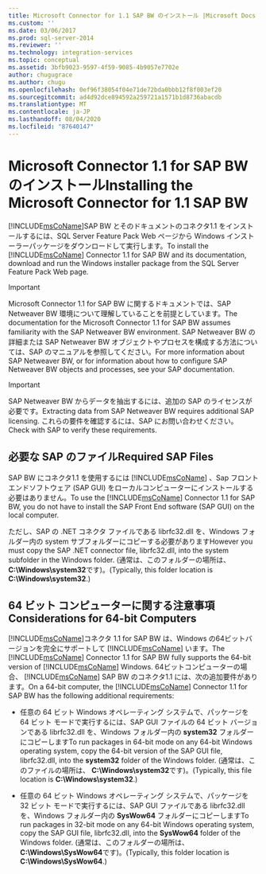 ```yaml
---
title: Microsoft Connector for 1.1 SAP BW のインストール |Microsoft Docs
ms.custom: ''
ms.date: 03/06/2017
ms.prod: sql-server-2014
ms.reviewer: ''
ms.technology: integration-services
ms.topic: conceptual
ms.assetid: 3bfb9023-9597-4f59-9085-4b9057e7702e
author: chugugrace
ms.author: chugu
ms.openlocfilehash: 0ef96f38054f04e71de72bda0bbb12f8f003ef20
ms.sourcegitcommit: ad4d92dce894592a259721a1571b1d8736abacdb
ms.translationtype: MT
ms.contentlocale: ja-JP
ms.lasthandoff: 08/04/2020
ms.locfileid: "87640147"
---
```

# <a name="installing-the-microsoft-connector-for-11-sap-bw"></a><span data-ttu-id="98963-102">Microsoft Connector 1.1 for SAP BW のインストール</span><span class="sxs-lookup"><span data-stu-id="98963-102">Installing the Microsoft Connector for 1.1 SAP BW</span></span>
  <span data-ttu-id="98963-103">[!INCLUDE[msCoName](../includes/msconame-md.md)]SAP BW とそのドキュメントのコネクタ1.1 をインストールするには、SQL Server Feature Pack Web ページから Windows インストーラーパッケージをダウンロードして実行します。</span><span class="sxs-lookup"><span data-stu-id="98963-103">To install the [!INCLUDE[msCoName](../includes/msconame-md.md)] Connector 1.1 for SAP BW and its documentation, download and run the Windows installer package from the SQL Server Feature Pack Web page.</span></span>  
  
> [!IMPORTANT]  
>  <span data-ttu-id="98963-104">Microsoft Connector 1.1 for SAP BW に関するドキュメントでは、SAP Netweaver BW 環境について理解していることを前提としています。</span><span class="sxs-lookup"><span data-stu-id="98963-104">The documentation for the Microsoft Connector 1.1 for SAP BW assumes familiarity with the SAP Netweaver BW environment.</span></span> <span data-ttu-id="98963-105">SAP Netweaver BW の詳細または SAP Netweaver BW オブジェクトやプロセスを構成する方法については、SAP のマニュアルを参照してください。</span><span class="sxs-lookup"><span data-stu-id="98963-105">For more information about SAP Netweaver BW, or for information about how to configure SAP Netweaver BW objects and processes, see your SAP documentation.</span></span>  
  
> [!IMPORTANT]  
>  <span data-ttu-id="98963-106">SAP Netweaver BW からデータを抽出するには、追加の SAP のライセンスが必要です。</span><span class="sxs-lookup"><span data-stu-id="98963-106">Extracting data from SAP Netweaver BW requires additional SAP licensing.</span></span> <span data-ttu-id="98963-107">これらの要件を確認するには、SAP にお問い合わせください。</span><span class="sxs-lookup"><span data-stu-id="98963-107">Check with SAP to verify these requirements.</span></span>  
  
## <a name="required-sap-files"></a><span data-ttu-id="98963-108">必要な SAP のファイル</span><span class="sxs-lookup"><span data-stu-id="98963-108">Required SAP Files</span></span>  
 <span data-ttu-id="98963-109">SAP BW にコネクタ1.1 を使用するには [!INCLUDE[msCoName](../includes/msconame-md.md)] 、Sap フロントエンドソフトウェア (SAP GUI) をローカルコンピューターにインストールする必要はありません。</span><span class="sxs-lookup"><span data-stu-id="98963-109">To use the [!INCLUDE[msCoName](../includes/msconame-md.md)] Connector 1.1 for SAP BW, you do not have to install the SAP Front End software (SAP GUI) on the local computer.</span></span>  
  
 <span data-ttu-id="98963-110">ただし、SAP の .NET コネクタ ファイルである librfc32.dll を、Windows フォルダー内の system サブフォルダーにコピーする必要があります</span><span class="sxs-lookup"><span data-stu-id="98963-110">However you must copy the SAP .NET connector file, librfc32.dll, into the system subfolder in the Windows folder.</span></span> <span data-ttu-id="98963-111">(通常は、このフォルダーの場所は、 **C:\Windows\system32**です)。</span><span class="sxs-lookup"><span data-stu-id="98963-111">(Typically, this folder location is **C:\Windows\system32**.)</span></span>  
  
## <a name="considerations-for-64-bit-computers"></a><span data-ttu-id="98963-112">64 ビット コンピューターに関する注意事項</span><span class="sxs-lookup"><span data-stu-id="98963-112">Considerations for 64-bit Computers</span></span>  
 <span data-ttu-id="98963-113">[!INCLUDE[msCoName](../includes/msconame-md.md)]コネクタ 1.1 for SAP BW は、Windows の64ビットバージョンを完全にサポートして [!INCLUDE[msCoName](../includes/msconame-md.md)] います。</span><span class="sxs-lookup"><span data-stu-id="98963-113">The [!INCLUDE[msCoName](../includes/msconame-md.md)] Connector 1.1 for SAP BW fully supports the 64-bit version of [!INCLUDE[msCoName](../includes/msconame-md.md)] Windows.</span></span> <span data-ttu-id="98963-114">64ビットコンピューターの場合、 [!INCLUDE[msCoName](../includes/msconame-md.md)] SAP BW のコネクタ1.1 には、次の追加要件があります。</span><span class="sxs-lookup"><span data-stu-id="98963-114">On a 64-bit computer, the [!INCLUDE[msCoName](../includes/msconame-md.md)] Connector 1.1 for SAP BW has the following additional requirements:</span></span>  
  
-   <span data-ttu-id="98963-115">任意の 64 ビット Windows オペレーティング システムで、パッケージを 64 ビット モードで実行するには、SAP GUI ファイルの 64 ビット バージョンである librfc32.dll を、Windows フォルダー内の **system32** フォルダーにコピーします</span><span class="sxs-lookup"><span data-stu-id="98963-115">To run packages in 64-bit mode on any 64-bit Windows operating system, copy the 64-bit version of the SAP GUI file, librfc32.dll, into the **system32** folder of the Windows folder.</span></span> <span data-ttu-id="98963-116">(通常は、このファイルの場所は、 **C:\Windows\system32**です)。</span><span class="sxs-lookup"><span data-stu-id="98963-116">(Typically, this file location is **C:\Windows\system32**.)</span></span>  
  
-   <span data-ttu-id="98963-117">任意の 64 ビット Windows オペレーティング システムで、パッケージを 32 ビット モードで実行するには、SAP GUI ファイルである librfc32.dll を、Windows フォルダー内の **SysWow64** フォルダーにコピーします</span><span class="sxs-lookup"><span data-stu-id="98963-117">To run packages in 32-bit mode on any 64-bit Windows operating system, copy the SAP GUI file, librfc32.dll, into the **SysWow64** folder of the Windows folder.</span></span> <span data-ttu-id="98963-118">(通常は、このフォルダーの場所は、 **C:\Windows\SysWow64**です)。</span><span class="sxs-lookup"><span data-stu-id="98963-118">(Typically, this folder location is **C:\Windows\SysWow64**.)</span></span>  
  
  
